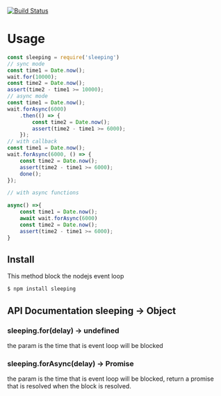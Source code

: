 [![Build Status](https://travis-ci.org/Cereceres/sleeping.svg?branch=master)](https://travis-ci.org/Cereceres/sleeping)

# Usage
```js
const sleeping = require('sleeping')
// sync mode
const time1 = Date.now();
wait.for(10000);
const time2 = Date.now();
assert(time2 - time1 >= 10000);
// async mode
const time1 = Date.now();
wait.forAsync(6000)
    .then(() => {
        const time2 = Date.now();
        assert(time2 - time1 >= 6000);
    });
// with callback
const time1 = Date.now();
wait.forAsync(6000, () => {
    const time2 = Date.now();
    assert(time2 - time1 >= 6000);
    done();
});

// with async functions

async() =>{
    const time1 = Date.now();
    await wait.forAsync(6000)
    const time2 = Date.now();
    assert(time2 - time1 >= 6000);
}
```
## Install
This method block the nodejs event loop
```bash
$ npm install sleeping
```
## API Documentation sleeping -> Object
### sleeping.for(delay) -> undefined
the param is the time that is event loop will be blocked

### sleeping.forAsync(delay) -> Promise
the param is the time that is event loop will be blocked, return a promise that is 
resolved when the block is resolved.
